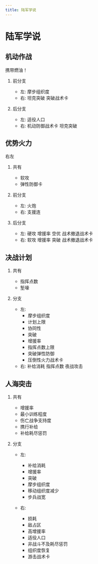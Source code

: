 ```yaml
---
title: 陆军学说
---
```

# 陆军学说

## 机动作战

携带燃油！

1. 前分支
   - 左: 摩步组织度
   - 右: 坦克突破 突破战术卡

2. 后分支
   - 左: 适役人口
   - 右: 机动防御战术卡 坦克突破

## 优势火力

右左

1. 共有
   - 软攻
   - 弹性防御卡

2. 前分支
   - 左: 火炮
   - 右: 支援连

3. 后分支
   - 左: 硬攻 增援率 空优 战术撤退战术卡
   - 右: 软攻 增援率 突破 战术撤退战术卡

## 决战计划

1. 共有
   - 指挥点数
   - 堑壕

2. 分支
   - 左:
     - 摩步组织度
     - 计划上限
     - 协同性
     - 突破
     - 增援率
     - 指挥点数上限
     - 突破弹性防御
     - 压倒性火力战术卡
   - 右: 补给消耗 指挥点数 夜战攻击

## 人海突击

1. 共有
   - 增援率
   - 最小训练程度
   - 伤亡战争支持度
   - 携行补给
   - 补给耗尽惩罚

2. 分支
   - 左:
     - 补给消耗
     - 增援率
     - 突破
     - 摩步组织度
     - 移动组织度减少
     - 步兵战宽

   - 右:
     - 损耗
     - 敌占区
     - 高增援率
     - 适役人口
     - 非战斗不及耗尽惩罚
     - 组织度恢复
     - 游击战术卡
